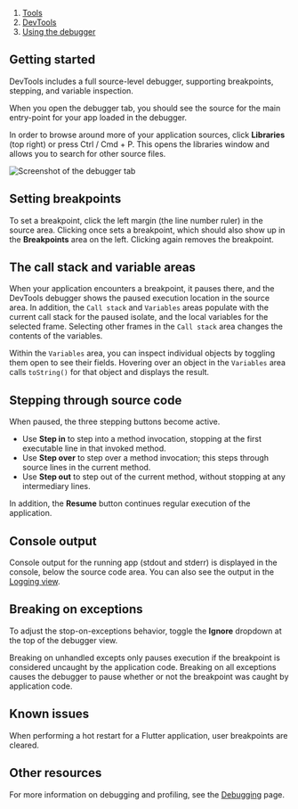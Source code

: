 1.  [Tools](https://docs.flutter.dev/tools)
2.  [DevTools](https://docs.flutter.dev/tools/devtools)
3.  [Using the debugger](https://docs.flutter.dev/tools/devtools/debugger)

## Getting started

DevTools includes a full source-level debugger, supporting breakpoints, stepping, and variable inspection.

When you open the debugger tab, you should see the source for the main entry-point for your app loaded in the debugger.

In order to browse around more of your application sources, click **Libraries** (top right) or press Ctrl / Cmd + P. This opens the libraries window and allows you to search for other source files.

![Screenshot of the debugger tab](https://docs.flutter.dev/assets/images/docs/tools/devtools/debugger_screenshot.png)

## Setting breakpoints

To set a breakpoint, click the left margin (the line number ruler) in the source area. Clicking once sets a breakpoint, which should also show up in the **Breakpoints** area on the left. Clicking again removes the breakpoint.

## The call stack and variable areas

When your application encounters a breakpoint, it pauses there, and the DevTools debugger shows the paused execution location in the source area. In addition, the `Call stack` and `Variables` areas populate with the current call stack for the paused isolate, and the local variables for the selected frame. Selecting other frames in the `Call stack` area changes the contents of the variables.

Within the `Variables` area, you can inspect individual objects by toggling them open to see their fields. Hovering over an object in the `Variables` area calls `toString()` for that object and displays the result.

## Stepping through source code

When paused, the three stepping buttons become active.

-   Use **Step in** to step into a method invocation, stopping at the first executable line in that invoked method.
-   Use **Step over** to step over a method invocation; this steps through source lines in the current method.
-   Use **Step out** to step out of the current method, without stopping at any intermediary lines.

In addition, the **Resume** button continues regular execution of the application.

## Console output

Console output for the running app (stdout and stderr) is displayed in the console, below the source code area. You can also see the output in the [Logging view](https://docs.flutter.dev/tools/devtools/logging).

## Breaking on exceptions

To adjust the stop-on-exceptions behavior, toggle the **Ignore** dropdown at the top of the debugger view.

Breaking on unhandled excepts only pauses execution if the breakpoint is considered uncaught by the application code. Breaking on all exceptions causes the debugger to pause whether or not the breakpoint was caught by application code.

## Known issues

When performing a hot restart for a Flutter application, user breakpoints are cleared.

## Other resources

For more information on debugging and profiling, see the [Debugging](https://docs.flutter.dev/testing/debugging) page.